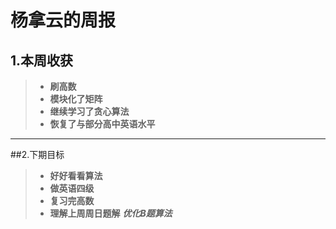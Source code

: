 # 杨拿云的周报

## 1.本周收获
>- **刷高数**
>- **模块化了矩阵**
>- **继续学习了贪心算法**
>- **恢复了与部分高中英语水平**


-----
##2.下期目标
>- **好好看看算法**
>- **做英语四级**
>- **复习完高数**
>- **理解上周周日题解**
***优化B题算法***

